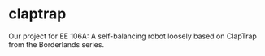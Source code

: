 # claptrap
Our project for EE 106A: A self-balancing robot loosely based on ClapTrap from the Borderlands series.
